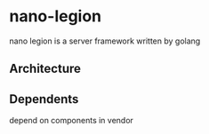 # nano-legion
nano legion is a server framework written by golang 

## Architecture

## Dependents
depend on components in vendor
